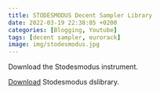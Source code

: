 ```yaml
---
title: STODESMODUS Decent Sampler Library
date: 2022-03-19 22:38:05 +0200
categories: [Blogging, Youtube]
tags: [decent sampler, eurorack]
image: img/stodesmodus.jpg
---
```




Download the Stodesmodus instrument.


<a href="https://www.mediafire.com/file/x44ik78djgrc9ld/STODESMODUS.dslibrary/file">Download</a> Stodesmodus dslibrary.
